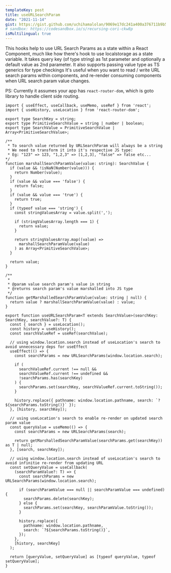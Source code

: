 ```yaml
---
templateKey: post
title: useURLSearchParam
date: "2021-11-14"
gist: https://gist.github.com/uchihamalolan/9069e17dc241a400a376711b9b5db806
# sandbox: https://codesandbox.io/s/recursing-cori-ckw8p
isMultilingual: true
---
```


This hooks help to use URL Search Params as a state within a React Component, much like how there's hook to use localstorage as a state variable.
It takes query key (of type string) as 1st parameter and optionally a default value as 2nd parameter.
It also supports passing value type as TS generics for type checkings
It's useful when you want to read / write URL search params within components, and re-render consuming components when URL search param value changes.

PS: Currently it assumes your app has `react-router-dom`, which is goto library to handle client side routing.


```tsx
import { useEffect, useCallback, useMemo, useRef } from 'react';
import { useHistory, useLocation } from 'react-router-dom';

export type SearchKey = string;
export type PrimitiveSearchValue = string | number | boolean;
export type SearchValue = PrimitiveSearchValue | Array<PrimitiveSearchValue>;

/**
 * To search value returned by URLSearchParam will always be a string
 * We need to transform it into it's respective JS type:
 * Eg: "123" => 123, "1,2,3" => [1,2,3], "false" => false etc...
*/
function marshallSearchParamValue(value: string): SearchValue {
  if (value && !isNaN(Number(value))) {
    return Number(value);
  }
  if (value && value === 'false') {
    return false;
  }
  if (value && value === 'true') {
    return true;
  }
  if (typeof value === 'string') {
    const stringValuesArray = value.split(',');

    if (stringValuesArray.length === 1) {
      return value;
    }

    return stringValuesArray.map((value) =>
      marshallSearchParamValue(value)
    ) as Array<PrimitiveSearchValue>;
  }

  return value;
}

/**
 *
 * @param value search param's value in string
 * @returns search param's value marshalled into JS type
 */
function getMarshalledSearchParamValue(value: string | null) {
  return value ? marshallSearchParamValue(value) : value;
}

export function useURLSearchParam<T extends SearchValue>(searchKey: SearchKey, searchValue?: T) {
  const { search } = useLocation();
  const history = useHistory();
  const searchValueRef = useRef(searchValue);

  // using window.location.search instead of useLocation's search to avoid unnecessary deps for useEffect
  useEffect(() => {
    const searchParams = new URLSearchParams(window.location.search);

    if (
      searchValueRef.current !== null &&
      searchValueRef.current !== undefined &&
      !searchParams.has(searchKey)
    ) {
      searchParams.set(searchKey, searchValueRef.current.toString());
    }

    history.replace({ pathname: window.location.pathname, search: `?${searchParams.toString()}` });
  }, [history, searchKey]);

  // using useLocation's search to enable re-render on updated search param value
  const queryValue = useMemo(() => {
    const searchParams = new URLSearchParams(search);

    return getMarshalledSearchParamValue(searchParams.get(searchKey)) as T | null;
  }, [search, searchKey]);

  // using window.location.search instead of useLocation's search to avoid infinitie re-render from updating URL
  const setQueryValue = useCallback(
    (searchParamValue?: T) => {
      const searchParams = new URLSearchParams(window.location.search);

      if (searchParamValue === null || searchParamValue === undefined) {
        searchParams.delete(searchKey);
      } else {
        searchParams.set(searchKey, searchParamValue.toString());
      }

      history.replace({
        pathname: window.location.pathname,
        search: `?${searchParams.toString()}`,
      });
    },
    [history, searchKey]
  );

  return [queryValue, setQueryValue] as [typeof queryValue, typeof setQueryValue];
}
```
